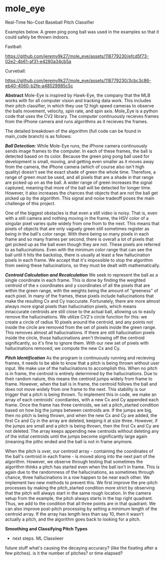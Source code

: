 # mole_eye

Real-Time No-Cost Baseball Pitch Classifier


Examples below.
A green ping pong ball was used in the examples so that it could safely be thrown indoors.

Fastball:

https://github.com/jeremy9k27/mole_eye/assets/118779230/efcd5f73-02e2-4b61-af31-e4280a34cb5a


Curveball:

https://github.com/jeremy9k27/mole_eye/assets/118779230/3cbc3c86-eb40-4060-b2fe-a48529985c5c


**Abstract**
Mole-Eye is inspired by Hawk-Eye, the company that the MLB works with for all computer vision and tracking data work. This includes their pitch classifier, in which they use 12 high speed cameras to observe the balls movement, velocity, spin rate, and spin axis. Mole_Eye is a python code that uses the CV2 library. The computer continuously recieves frames from the iPhone camera and runs algorithms as it recieves the frames.



The detailed breakdown of the algorithm (full code can be found in main_code branch) is as follows:
 

***Ball Detection:***
While Mole-Eye runs, the iPhone camera continuously sends image frames to the computer. In each of these frames, the ball is detected based on its color. Because the green ping pong ball used for development is small, moving, and getting even smaller as it moves away from the camera, the iPhone camera (which of course also isn't high quality) doesn't see the exact shade of green the whole time. Therefore, a range of green must be used, and all pixels that are a shade in that range are picked up on as the ball. A wider range of green increases the signal captured, meaning that more of the ball will be detected for longer time. However, it also increases the chances that objects that are not the ball get picked up by the algorithm. This signal and noise tradeoff poses the main challenge of this project. 

One of the biggest obstacles is that even a still video is noisy. That is, even with a still camera and nothing moving in the frame, the HSV color of a singular pixel varies quite widely from one from to the next. This means that pixels of objects that are only vaguely green still sometimes register as being in the ball's color range. With there being so many pixels in each frame and so many frames per second, there is overall a lot of pixels that get picked up as the ball even though they are not. These pixels are referred to as hallucinations. Even with the minimum color range that can see the ball until it hits the backstop, there is usually at least a few hallucination pixels in each frame. We accept that it's impossible to stop the algorithm from seeing these hallucinations, so they must be dealt with mathematically.

***Centroid Calculation and Recalculation***
We seek to represent the ball as a single coordinate in each frame. This is done by finding the weighted centroid of the x coordinates and y coordinates of all the pixels that are within the green range, with the weights being the amount of "greeness" of each pixel. In many of the frames, these pixels include hallucinations that make the resulting Cx and Cy inaccurate. Fortunately, there are more almost always more signal pixels than hallucination pixels, which means innaccurate centroids are still close to the actual ball, allowing us to easily remove the hallucinations. We utilize CV2's circle function for this: we create a circle of radius 10 pixels around the centroid, and any points not inside the circle are removed from the set of pixels inside the green range. This removes almost all hallucinations. If there are still hallucination pixels inside the circle, those hallucinations aren't throwing off the centroid significantly, so it's fine to ignore them. With our new set of pixels with hallucinations removed, we compute the new Cx and Cy.

***Pitch Identification***
As the program is continuously running and recieving frames, it needs to be able to know that a pitch is being thrown without user input. We make use of the hallucinations to accomplish this. When no pitch is in frame, the centroid is entirely determined by the hallucinations. Due to their random nature, this means the centroid jumps widely from frame to frame. However, when the ball is in frame, the centroid follows the ball and does not move widely from one frame to the next. This stability is our trigger that a pitch is being thrown. To implement this in code, we make an array of each centroids' coordiantes, with a new Cx and Cy appended each frame. Once the frame has three centroids, we set a pitch_started condition based on how big the jumps between centroids are. If the jumps are big, then no pitch is being thrown, and when the new Cx and Cy are added, the first Cx and Cy in the array are deleted, keeping it at size three. However, if the jumps are small and a pitch is being thrown, then the first Cx and Cy are not deleted. The array keeps appending new centroids without deleting any of the initial centroids until the jumps become significantly large again (meaning the pithc ended and the ball is not in frame anymore. 

When the pitch is over, our centroid array - containing the coordinates of the ball's centroid in each frame - is moved along into the next part of the algorithm. However, we observe through testing that sometimes the algorithm thinks a pitch has started even when the ball isn't in frame. This is again due to the randomness of the hallucinations, as sometimes through chance, three hallucinations in a row happen to be near each other. We implement two new methods to prevent this. We first improve the pre-pitch processes by making the pitch_started condition more strict by observing that the pitch will always start in the same rough location. In the camera setup from the example, the pitch always starts in the top right quadrant. Thus, we add to the condition that all three points are in that quadrant. We can also improve post-pitch processing by setting a minimum length of the centroid array. If the array has length less than say 10, then it wasn't actually a pitch, and the algorithm goes back to looking for a pitch.

**Smoothing and Classifying Pitch Types**

- next steps. ML Classiieer


future stuff
what's causing the decaying accuracy? (like the fixating after a few pitches). is it the number of pitches? or time elapsed?
